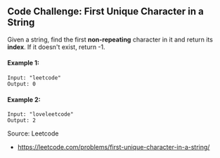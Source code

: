 ## Code Challenge: First Unique Character in a String
Given a string, find the first **non-repeating** character in it and return its **index**. If it doesn't exist, return -1.

#### Example 1:
```
Input: "leetcode"
Output: 0
```

#### Example 2:
```
Input: "loveleetcode"
Output: 2
```

Source: Leetcode
* https://leetcode.com/problems/first-unique-character-in-a-string/
